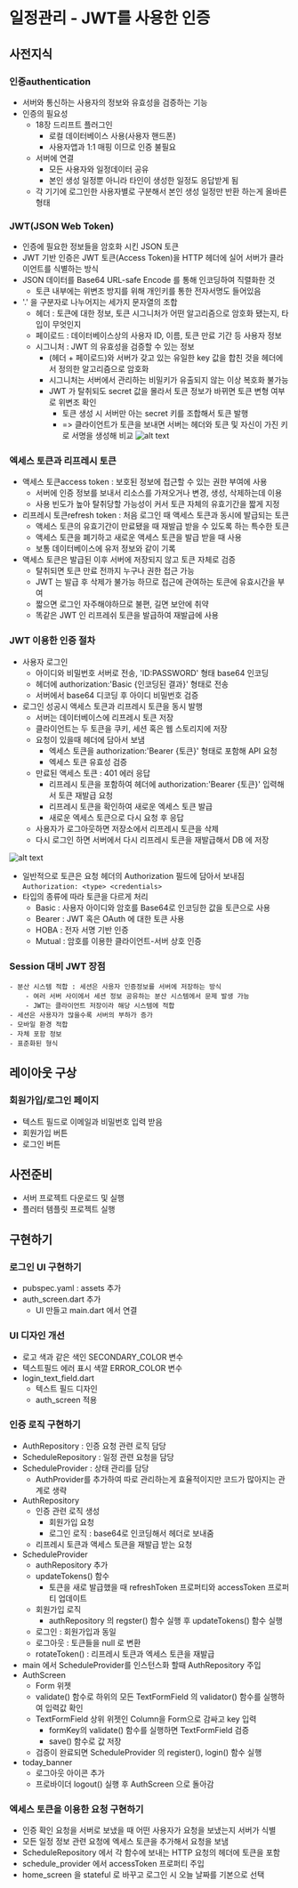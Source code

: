 # 일정관리 - JWT를 사용한 인증
## 사전지식
### 인증authentication
- 서버와 통신하는 사용자의 정보와 유효성을 검증하는 기능
- 인증의 필요성 
    - 18장 드리프트 플러그인
        - 로컬 데이터베이스 사용(사용자 핸드폰)
        - 사용자앱과 1:1 매핑 이므로 인증 불필요
    - 서버에 연결
        - 모든 사용자와 일정데이터 공유
        - 본인 생성 일정뿐 아니라 타인이 생성한 일정도 응답받게 됨
    - 각 기기에 로그인한 사용자별로 구분해서 본인 생성 일정만 반환 하는게 올바른 형태

### JWT(JSON Web Token)
- 인증에 필요한 정보들을 암호화 시킨 JSON 토큰
- JWT 기반 인증은 JWT 토큰(Access Token)을 HTTP 헤더에 실어 서버가 클라이언트를 식별하는 방식
- JSON 데이터를 Base64 URL-safe Encode 를 통해 인코딩하여 직렬화한 것
    - 토큰 내부에는 위변조 방지를 위해 개인키를 통한 전자서명도 들어있음
- '.' 을 구분자로 나누어지는 세가지 문자열의 조합
    - 헤더 : 토큰에 대한 정보, 토큰 시그니처가 어떤 알고리즘으로 암호화 됐는지, 타입이 무엇인지      
    - 페이로드 : 데이터베이스상의 사용자 ID, 이름, 토큰 만료 기간 등 사용자 정보
    - 시그니처 : JWT 의 유효성을 검증할 수 있는 정보
        - (헤더 + 페이로드)와 서버가 갖고 있는 유일한 key 값을 합친 것을 헤더에서 정의한 알고리즘으로 암호화
        - 시그니처는 서버에서 관리하는 비밀키가 유출되지 않는 이상 복호화 불가능
        - JWT 가 탈취되도 secret 값을 몰라서 토큰 정보가 바뀌면 토큰 변형 여부로 위변조 확인
            - 토큰 생성 시 서버만 아는 secret 키를 조합해서 토큰 발행
            - => 클라이언트가 토큰을 보내면 서버는 헤더와 토큰 및 자신이 가진 키로 서명을 생성해 비교
![alt text](image.png)

### 엑세스 토큰과 리프레시 토큰
- 액세스 토큰access token : 보호된 정보에 접근할 수 있는 권한 부여에 사용
    - 서버에 인증 정보를 보내서 리소스를 가져오거나 변경, 생성, 삭제하는데 이용
    - 사용 빈도가 높아 탈취당할 가능성이 커서 토큰 자체의 유효기간을 짧게 지정
- 리프레시 토큰refresh token : 처음 로그인 때 액세스 토큰과 동시에 발급되는 토큰
    - 액세스 토큰의 유효기간이 만료됐을 때 재발급 받을 수 있도록 하는 특수한 토큰
    - 액세스 토큰을 폐기하고 새로운 액세스 토큰을 발급 받을 때 사용
    - 보통 데이터베이스에 유저 정보와 같이 기록
- 액세스 토큰은 발급된 이후 서버에 저장되지 않고 토큰 자체로 검증
    - 탈취되면 토큰 만료 전까지 누구나 권한 접근 가능
    - JWT 는 발급 후 삭제가 불가능 하므로 접근에 관여하는 토큰에 유효시간을 부여
    - 짧으면 로그인 자주해야하므로 불편, 길면 보안에 취약
    - 똑같은 JWT 인 리프레쉬 토큰을 발급하여 재발급에 사용

### JWT 이용한 인증 절차
- 사용자 로그인
    - 아이디와 비밀번호 서버로 전송, 'ID:PASSWORD' 형태 base64 인코딩
    - 헤더에 authorization:'Basic {인코딩된 결과}' 형태로 전송
    - 서버에서 base64 디코딩 후 아이디 비밀번호 검증
- 로그인 성공시 액세스 토큰과 리프레시 토큰을 동시 발행
    - 서버는 데이터베이스에 리프레시 토큰 저장
    - 클라이언트는 두 토큰을 쿠키, 세션 혹은 웹 스토리지에 저장
    - 요청이 있을때 헤더에 담아서 보냄
        - 엑세스 토큰을 authorization:'Bearer {토큰}' 형태로 포함해 API 요청
        - 엑세스 토큰 유효성 검증
    - 만료된 액세스 토큰 : 401 에러 응답
        - 리프레시 토큰을 포함하여 헤더에 authorization:'Bearer {토큰}' 입력해서 토큰 재발급 요청
        - 리프레시 토큰을 확인하여 새로운 엑세스 토큰 발급
        - 새로운 엑세스 토큰으로 다시 요청 후 응답
    - 사용자가 로그아웃하면 저장소에서 리프레시 토큰을 삭제
    - 다시 로그인 하면 서버에서 다시 리프레시 토큰을 재발급해서 DB 에 저장

![alt text](image-2.png)

- 일반적으로 토큰은 요청 헤더의 Authorization 필드에 담아서 보내짐
```Authorization: <type> <credentials>```
- 타입의 종류에 따라 토큰을 다르게 처리
    - Basic : 사용자 아이디와 암호를 Base64로 인코딩한 값을 토큰으로 사용
    - Bearer : JWT 혹은 OAuth 에 대한 토큰 사용
    - HOBA : 전자 서명 기반 인증
    - Mutual : 암호를 이용한 클라이언트-서버 상호 인증

### Session 대비 JWT 장점
    - 분산 시스템 적합 : 세션은 사용자 인증정보를 서버에 저장하는 방식
        - 여러 서버 사이에서 세션 정보 공유하는 분산 시스템에서 문제 발생 가능
        - JWT는 클라이언트 저장이라 해당 시스템에 적합
    - 세션은 사용자가 많을수록 서버의 부하가 증가
    - 모바일 환경 적합
    - 자체 포함 정보
    - 표준화된 형식

## 레이아웃 구상
### 회원가입/로그인 페이지
- 텍스트 필드로 이메일과 비밀번호 입력 받음
- 회원가입 버튼
- 로그인 버튼

## 사전준비
- 서버 프로젝트 다운로드 및 실행
- 플러터 템플릿 프로젝트 실행


## 구현하기
### 로그인 UI 구현하기
- pubspec.yaml : assets 추가
- auth_screen.dart 추가
    - UI 만들고 main.dart 에서 연결

### UI 디자인 개선
- 로고 색과 같은 색인 SECONDARY_COLOR 변수
- 텍스트필드 에러 표시 색깔 ERROR_COLOR 변수
- login_text_field.dart
    - 텍스트 필드 디자인
    - auth_screen 적용

### 인증 로직 구현하기
- AuthRepository : 인증 요청 관련 로직 담당
- ScheduleRepository : 일정 관련 요청을 담당
- ScheduleProvider : 상태 관리를 담당
    - AuthProvider를 추가하여 따로 관리하는게 효율적이지만 코드가 많아지는 관계로 생략
- AuthRepository
    - 인증 관련 로직 생성
        - 회원가입 요청
        - 로그인 로직 : base64로 인코딩해서 헤더로 보내줌
    - 리프레시 토큰과 액세스 토큰을 재발급 받는 요청
- ScheduleProvider 
    - authRepository 추가
    - updateTokens() 함수
        - 토큰을 새로 발급했을 때 refreshToken 프로퍼티와 accessToken 프로퍼티 업데이트
    - 회원가입 로직
        - authRepository 의 regster() 함수 실행 후 updateTokens() 함수 실행
    - 로그인 : 회원가입과 동일
    - 로그아웃 : 토큰들을 null 로 변환
    - rotateToken() : 리프레시 토큰과 엑세스 토큰을 재발급
- main 에서 ScheduleProvider를 인스턴스화 할때 AuthRepository 주입
- AuthScreen
    - Form 위젯
    - validate() 함수로 하위의 모든 TextFormField 의 validator() 함수를 실행하여 입력값 확인
    - TextFormField 상위 위젯인 Column을 Form으로 감싸고 key 입력
        - formKey의 validate() 함수를 실행하면 TextFormField 검증
        - save() 함수로 값 저장
    - 검증이 완료되면 ScheduleProvider 의 register(), login() 함수 실행
- today_banner
    - 로그아웃 아이콘 추가
    - 프로바이더 logout() 실행 후 AuthScreen 으로 돌아감

### 엑세스 토큰을 이용한 요청 구현하기
- 인증 확인 요청을 서버로 보냈을 때 어떤 사용자가 요청을 보냈는지 서버가 식별
- 모든 일정 정보 관련 요청에 엑세스 토큰을 추가해서 요청을 보냄
- ScheduleRepository 에서 각 함수에 보내는 HTTP 요청의 헤더에 토큰을 포함
- schedule_provider 에서 accessToken 프로퍼티 주입
- home_screen 을 stateful 로 바꾸고 로그인 시 오늘 날짜를 기본으로 선택